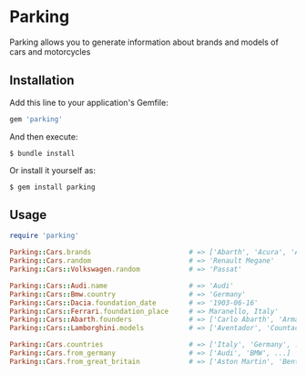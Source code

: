 # Parking

Parking allows you to generate information about brands and models of cars and motorcycles

## Installation

Add this line to your application's Gemfile:

```ruby
gem 'parking'
```

And then execute:

    $ bundle install

Or install it yourself as:

    $ gem install parking

## Usage

```ruby
require 'parking'

Parking::Cars.brands                        # => ['Abarth', 'Acura', 'Aixam', ...], 
Parking::Cars.random                        # => 'Renault Megane'
Parking::Cars::Volkswagen.random            # => 'Passat'

Parking::Cars::Audi.name                    # => 'Audi'
Parking::Cars::Bmw.country                  # => 'Germany'
Parking::Cars::Dacia.foundation_date        # => '1903-06-16'
Parking::Cars::Ferrari.foundation_place     # => Maranello, Italy'
Parking::Cars::Abarth.founders              # => ['Carlo Abarth', 'Armando Scagliarini']
Parking::Cars::Lamborghini.models           # => ['Aventador', 'Countach', 'Diablo', ...]

Parking::Cars.countries                     # => ['Italy', 'Germany', ...]
Parking::Cars.from_germany                  # => ['Audi', 'BMW', ...]
Parking::Cars.from_great_britain            # => ['Aston Martin', 'Bentley', ...]
```